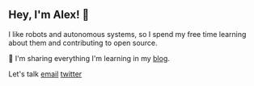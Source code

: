 ## Hey, I'm Alex! 👋

I like robots and autonomous systems, so I spend my free time learning about them and contributing to open source.

📖 I'm sharing everything I'm learning in my [blog](https://alefram.github.io/).

Let's talk [email](mailto:cuatroalejandro@gmail.com) [twitter](https://twitter.com/_Alefram_)

<!--
Here are some ideas to get you started:

- 🔭 I’m currently working on ...
- 🌱 I’m currently learning ...
- 👯 I’m looking to collaborate on ...
- 🤔 I’m looking for help with ...
- 💬 Ask me about ...
- 📫 How to reach me: ...
- 😄 Pronouns: ...
- ⚡ Fun fact: ...
-->
